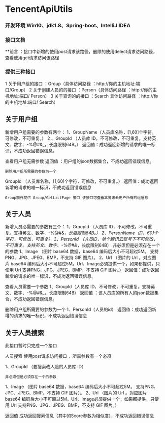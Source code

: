 #                                                        TencentApiUtils
### 开发环境 Win10、jdk1.8、Spring-boot、IntelliJ IDEA  


### 接口文档
                                     
                                             
**前言 ：接口中新增的使用post请求该路径，删除的使用delect请求访问路径，查看使用get请求访问该路径



 ### 提供三种接口 
1 关于用户组的接口 ：Group（具体访问路径 ：http://你的主机地址:端口/Group）
2 关于创建人员的的接口 ：Person（具体访问路径 ：http://你的主机地址:端口/ Person）
3 关于查询的的接口 ：Search 具体访问路径 ：http://你的主机地址:端口/ Search）

 


## 关于用户组
  
   新增用户组需要的参数有两个：
1、GroupName（人员库名称，[1,60]个字符，可修改，不可重复。）
2 、GroupId （人员库 ID，不可修改，不可重复。支持英文、数字、-%@#&_，长度限制64B。）
返回值：成功返回新增的请求的唯一标识，不成功返回错误信息。

   查看用户组无需参数
返回值 ：用户组的json数据集合，不成功返回错误信息。


    删除用户组所需要的参数为一个
GroupId （人员库名称，[1,60]个字符，可修改，不可重复。）
返回值：成功返回新增的请求的唯一标识，不成功返回错误信息



    Group额外提供 Group/GetListPage 接口 该接口可查看本腾讯云用户所有的组信息


## 关于人员
  
  新增人员必需要的参数有三个：
1、GroupId （人员库 ID，不可修改，不可重复。支持英文、数字、-%@#&_，长度限制64B。）
2、PersonName（[1，60]个字符，可修改，可重复）
3、PersonId （人员ID，单个腾讯云账号下不可修改，不可重复。支持英文、数字、-%@#&_，长度限制64B）
  非必须但是必须存在一个的参数
1、Image （图片 base64 数据，base64 编码后大小不可超过5M。 支持PNG、JPG、JPEG、BMP，不支持 GIF 图片）。
2、Url   （图片的 Url 。对应图片 base64 编码后大小不可超过5M。Url、Image必须提供一个，如果都提供，只使用 Url 支持PNG、JPG、JPEG、BMP，不支持 GIF 图片。）
返回值：成功返回新增的请求的唯一标识，不成功返回错误信息。


   查看人员需要一个参数
 1、GroupId（人员库 ID，不可修改，不可重复。支持英文、数字、-%@#&_，长度限制64B）
返回值 ：该人员库的所有人的json数据集合，不成功返回错误信息。


   删除用户组所需要的参数为一个
 1、PersonId（人员的id）
返回值：成功返回新增的请求的唯一标识，不成功返回错误信息


## 关于人员搜索

  此接口暂时只完成一个接口
 
  人员搜索 使用post请求访问接口 ，所需参数有一个必须
 
1、GroupId  （要搜索改人脸的人员库 ID）
 
    非必须但是必须存在一个的参数
1、Image （图片 base64 数据，base64 编码后大小不可超过5M。 支持PNG、JPG、JPEG、BMP，不支持 GIF 图片）。
2、Url  （图片的 Url 。对应图片 base64 编码后大小不可超过5M。Url、Image必须提供一个，如果都提供，只使用 Url 支持PNG、JPG、JPEG、BMP，不支持 GIF 图片。）
    
   返回值 成功返回搜索信息（其中的Score参数为相似度），不成功返回错误信息
    





